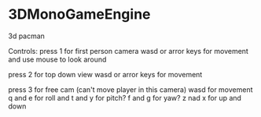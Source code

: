 # 3DMonoGameEngine
3d pacman

Controls:
press 1 for first person camera 
wasd or arror keys for movement and use mouse to look around

press 2 for top down view
wasd or arror keys for movement

press 3 for free cam
(can't move player in this camera)
wasd for movement q and e for roll and t and y for pitch?
f and g for yaw?
z nad x for up and down
